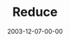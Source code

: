 ---
layout: message
category: message
series: "The Not So Big Christmas"
title: "Reduce"
date: 2003-12-07-00-00
message_id: 194
audio: "http://s3.amazonaws.com/crossroads-media/messages/audio/TNSBC_01_12-07-03_Reduce.mp3"
audio-duration: "30:56"
tag: 
 - christmas
 - family
 - materialism
 - consumerism
 - generosity
 - government
 - relatives
 - tome
explicit: false
---